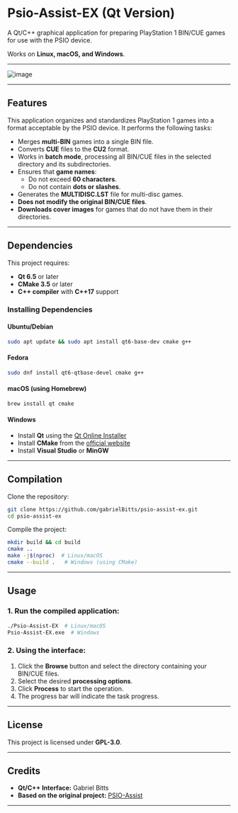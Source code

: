 # Psio-Assist-EX (Qt Version)

A Qt/C++ graphical application for preparing PlayStation 1 BIN/CUE games for use with the PSIO device.

Works on **Linux, macOS, and Windows**.

---

![image](https://github.com/user-attachments/assets/3702df62-7b1a-4af7-ac10-02ed044db05c)


---

## Features

This application organizes and standardizes PlayStation 1 games into a format acceptable by the PSIO device. It performs the following tasks:

- Merges **multi-BIN** games into a single BIN file.
- Converts **CUE** files to the **CU2** format.
- Works in **batch mode**, processing all BIN/CUE files in the selected directory and its subdirectories.
- Ensures that **game names**:
  - Do not exceed **60 characters**.
  - Do not contain **dots or slashes**.
- Generates the **MULTIDISC.LST** file for multi-disc games.
- **Does not modify the original BIN/CUE files**.
- **Downloads cover images** for games that do not have them in their directories.

---

## Dependencies

This project requires:

- **Qt 6.5** or later
- **CMake 3.5** or later
- **C++ compiler** with **C++17** support

### Installing Dependencies

#### Ubuntu/Debian
```bash
sudo apt update && sudo apt install qt6-base-dev cmake g++
```

#### Fedora
```bash
sudo dnf install qt6-qtbase-devel cmake g++
```

#### macOS (using Homebrew)
```bash
brew install qt cmake
```

#### Windows
- Install **Qt** using the [Qt Online Installer](https://www.qt.io/download)
- Install **CMake** from the [official website](https://cmake.org/download/)
- Install **Visual Studio** or **MinGW**

---

## Compilation

Clone the repository:
```bash
git clone https://github.com/gabrielBitts/psio-assist-ex.git
cd psio-assist-ex
```

Compile the project:
```bash
mkdir build && cd build
cmake ..
make -j$(nproc)  # Linux/macOS
cmake --build .   # Windows (using CMake)
```

---

## Usage

### 1. Run the compiled application:
```bash
./Psio-Assist-EX  # Linux/macOS
Psio-Assist-EX.exe  # Windows
```

### 2. Using the interface:
1. Click the **Browse** button and select the directory containing your BIN/CUE files.
2. Select the desired **processing options**.
3. Click **Process** to start the operation.
4. The progress bar will indicate the task progress.

---

## License

This project is licensed under **GPL-3.0**.

---

## Credits

- **Qt/C++ Interface:** Gabriel Bitts
- **Based on the original project:** [PSIO-Assist](https://github.com/gabrielBitts/psio-assist-ex)

---
